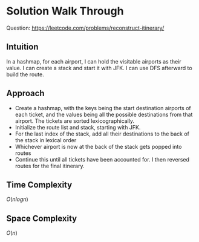 # Solution Walk Through
Question: https://leetcode.com/problems/reconstruct-itinerary/

## Intuition
In a hashmap, for each airport, I can hold the visitable airports as their value. I can create a stack and start it with JFK. I can use DFS afterward to build the route.

## Approach
- Create a hashmap, with the keys being the start destination airports of each ticket, and the values being all the possible destinations from that airport. The tickets are sorted lexicographically.
- Initialize the route list and stack, starting with JFK.
- For the last index of the stack, add all their destinations to the back of the stack in lexical order
- Whichever airport is now at the back of the stack gets popped into routes
- Continue this until all tickets have been accounted for. I then reversed routes for the final itinerary.

## Time Complexity
$O(nlogn)$

## Space Complexity
$O(n)$